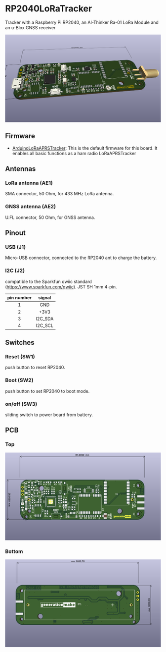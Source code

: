 # RP2040LoRaTracker
Tracker with a Raspberry Pi RP2040, an AI-Thinker Ra-01 LoRa Module and an u-Blox GNSS receiver

![RP2040LoRaTracker rendering](docs/images/RP2040LoRaTracker_rendering.png)

## Firmware
* [ArduinoLoRaAPRSTracker](https://github.com/generationmake/ArduinoLoRaAPRSTracker): This is the default firmware for this board. It enables all basic functions as a ham radio LoRaAPRSTracker

## Antennas

### LoRa antenna (AE1)

SMA connector, 50 Ohm, for 433 MHz LoRa antenna.

### GNSS antenna (AE2)

U.FL connector, 50 Ohm, for GNSS antenna.

## Pinout

### USB (J1)

Micro-USB connector, connected to the RP2040 ant to charge the battery.

### I2C (J2)

compatible to the Sparkfun qwiic standard (https://www.sparkfun.com/qwiic). JST SH 1mm 4-pin.

| pin number | signal        |
|:----------:|:-------------:|
| 1          | GND           |
| 2          | +3V3          |
| 3          | I2C_SDA       |
| 4          | I2C_SCL       |

## Switches

### Reset (SW1)

push button to reset RP2040.

### Boot (SW2)

push button to set RP2040 to boot mode.

### on/off (SW3)

sliding switch to power board from battery.

## PCB

### Top

![RP2040LoRaTracker PCB top](docs/images/RP2040LoRaTracker_top.png)

### Bottom

![RP2040LoRaTracker PCB bot](docs/images/RP2040LoRaTracker_bot.png)
